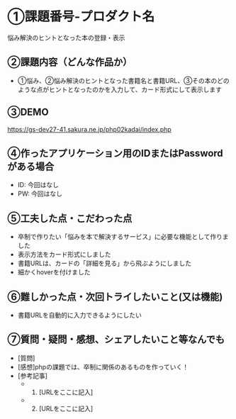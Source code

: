 # ①課題番号-プロダクト名

悩み解決のヒントとなった本の登録・表示

## ②課題内容（どんな作品か）

- ①悩み、②悩み解決のヒントとなった書籍名と書籍URL、③その本のどのような点がヒントとなったのかを入力して、カード形式にして表示します

## ③DEMO

https://gs-dev27-41.sakura.ne.jp/php02kadai/index.php

## ④作ったアプリケーション用のIDまたはPasswordがある場合

- ID: 今回はなし
- PW: 今回はなし
  
## ⑤工夫した点・こだわった点

- 卒制で作りたい「悩みを本で解決するサービス」に必要な機能として作りました
- 表示方法をカード形式にしました
- 書籍URLは、カードの「詳細を見る」から飛ぶようにしました
- 細かくhoverを付けました

## ⑥難しかった点・次回トライしたいこと(又は機能)

- 書籍URLを自動的に入力できるようにしたい

## ⑦質問・疑問・感想、シェアしたいこと等なんでも

- [質問]
- [感想]phpの課題では、卒制に関係のあるものを作っていく！
- [参考記事]
  - 1. [URLをここに記入]
  - 2. [URLをここに記入]
